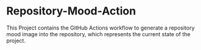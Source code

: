 # Repository-Mood-Action

This Project contains the GitHub Actions workflow to generate a repository mood image into the repository, which represents the current state of the project.
